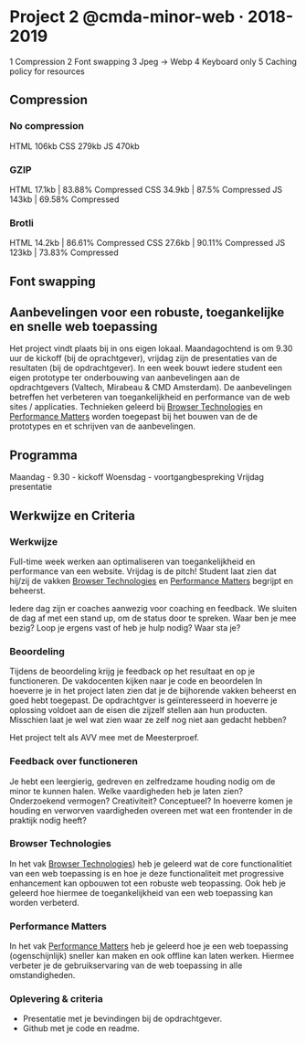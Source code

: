 # Project 2 @cmda-minor-web · 2018-2019

1 Compression
2 Font swapping
3 Jpeg -> Webp
4 Keyboard only
5 Caching policy for resources

## Compression

### No compression
HTML 106kb 
CSS 279kb 
JS 470kb 

### GZIP
HTML 17.1kb | 83.88% Compressed
CSS 34.9kb | 87.5% Compressed
JS 143kb | 69.58% Compressed

### Brotli
HTML 14.2kb | 86.61% Compressed
CSS 27.6kb | 90.11% Compressed
JS 123kb | 73.83% Compressed

## Font swapping


## Aanbevelingen voor een robuste, toegankelijke en snelle web toepassing

Het project vindt plaats bij in ons eigen lokaal. Maandagochtend is om 9.30 uur de kickoff (bij de oprachtgever), vrijdag zijn de presentaties van de resultaten (bij de opdrachtgever). In een week bouwt iedere student een eigen prototype ter onderbouwing van aanbevelingen aan de opdrachtgevers (Valtech, Mirabeau & CMD Amsterdam). De aanbevelingen betreffen het verbeteren van toegankelijkheid en performance van de web sites / applicaties. Technieken geleerd bij [Browser Technologies](https://github.com/cmda-minor-web/browser-technologies-1819) en [Performance Matters](https://github.com/cmda-minor-web/performance-matters-1819) worden toegepast bij het bouwen van de de prototypes en et schrijven van de aanbevelingen.

## Programma
Maandag - 9.30 - kickoff
Woensdag - voortgangbespreking
Vrijdag presentatie

## Werkwijze en Criteria
### Werkwijze
Full-time week werken aan optimaliseren van toegankelijkheid en performance van een website. Vrijdag is de pitch! Student laat zien dat hij/zij de vakken [Browser Technologies](https://github.com/cmda-minor-web/browser-technologies-1819) en [Performance Matters](https://github.com/cmda-minor-web/performance-matters-1819) begrijpt en beheerst.

Iedere dag zijn er coaches aanwezig voor coaching en feedback. We sluiten de dag af met een stand up, om de status door te spreken. Waar ben je mee bezig? Loop je ergens vast of heb je hulp nodig? Waar sta je?

### Beoordeling
Tijdens de beoordeling krijg je feedback op het resultaat en op je functioneren. De vakdocenten kijken naar je code en beoordelen In hoeverre je in het project laten zien dat je de bijhorende vakken beheerst en goed hebt toegepast. De opdrachtgver is geïnteresseerd in hoeverre je oplossing voldoet aan de eisen die zijzelf stellen aan hun producten. Misschien laat je wel wat zien waar ze zelf nog niet aan gedacht hebben?

Het project telt als AVV mee met de Meesterproef.

### Feedback over functioneren
Je hebt een leergierig, gedreven en zelfredzame houding nodig om de minor te kunnen halen. Welke vaardigheden heb je laten zien? Onderzoekend vermogen? Creativiteit? Conceptueel? In hoeverre komen je houding en verworven vaardigheden overeen met wat een frontender in de praktijk nodig heeft?

### Browser Technologies
In het vak [Browser Technologies](https://github.com/cmda-minor-web/browser-technologies-1819)) heb je geleerd wat de core functionalitiet van een web toepassing is en hoe je deze functionaliteit met progressive enhancement kan opbouwen tot een robuste web teopassing. Ook heb je geleerd hoe hiermee de toegankelijkheid van een web toepassing kan worden verbeterd. 

### Performance Matters
In het vak [Performance Matters](https://github.com/cmda-minor-web/performance-matters-1819) heb je geleerd hoe je een web toepassing (ogenschijnlijk) sneller kan maken en ook offline kan laten werken. Hiermee verbeter je de gebruikservaring van de web toepassing in alle omstandigheden.  


### Oplevering & criteria
- Presentatie met je bevindingen bij de opdrachtgever. 
- Github met je code en readme.

